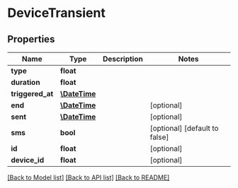 # DeviceTransient

## Properties
Name | Type | Description | Notes
------------ | ------------- | ------------- | -------------
**type** | **float** |  | 
**duration** | **float** |  | 
**triggered_at** | [**\DateTime**](\DateTime.md) |  | 
**end** | [**\DateTime**](\DateTime.md) |  | [optional] 
**sent** | [**\DateTime**](\DateTime.md) |  | [optional] 
**sms** | **bool** |  | [optional] [default to false]
**id** | **float** |  | [optional] 
**device_id** | **float** |  | [optional] 

[[Back to Model list]](../README.md#documentation-for-models) [[Back to API list]](../README.md#documentation-for-api-endpoints) [[Back to README]](../README.md)


